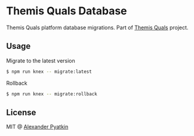 # Themis Quals Database
Themis Quals platform database migrations. Part of [Themis Quals](https://github.com/themis-project/themis-quals) project.

## Usage

Migrate to the latest version

```sh
$ npm run knex -- migrate:latest
```

Rollback

```sh
$ npm run knex -- migrate:rollback
```

## License
MIT @ [Alexander Pyatkin](https://github.com/aspyatkin)

